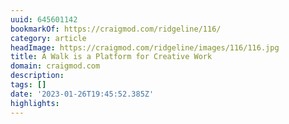 ```yaml
---
uuid: 645601142
bookmarkOf: https://craigmod.com/ridgeline/116/
category: article
headImage: https://craigmod.com/ridgeline/images/116/116.jpg
title: A Walk is a Platform for Creative Work
domain: craigmod.com
description:
tags: []
date: '2023-01-26T19:45:52.385Z'
highlights:
---
```





